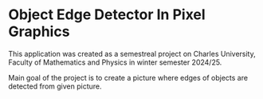# Object Edge Detector In Pixel Graphics

This application was created as a semestreal project on Charles University, Faculty of Mathematics and Physics in winter semester 2024/25.

Main goal of the project is to create a picture where edges of objects are detected from given picture.

